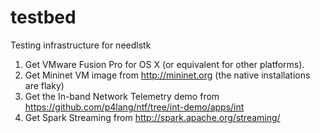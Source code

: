 # testbed
Testing infrastructure for needlstk

1. Get VMware Fusion Pro for OS X (or equivalent for other platforms).
2. Get Mininet VM image from http://mininet.org (the native installations are flaky)
3. Get the In-band Network Telemetry demo from https://github.com/p4lang/ntf/tree/int-demo/apps/int
4. Get Spark Streaming from http://spark.apache.org/streaming/

